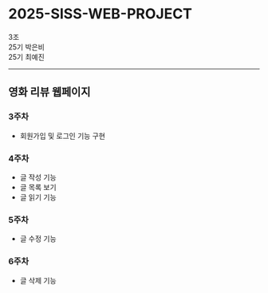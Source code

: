 # 2025-SISS-WEB-PROJECT
3조
<br> 25기 박은비
<br> 25기 최예진

----
## 영화 리뷰 웹페이지

### 3주차
- 회원가입 및 로그인 기능 구현


### 4주차
- 글 작성 기능
- 글 목록 보기
- 글 읽기 기능

### 5주차
- 글 수정 기능

### 6주차
- 글 삭제 기능